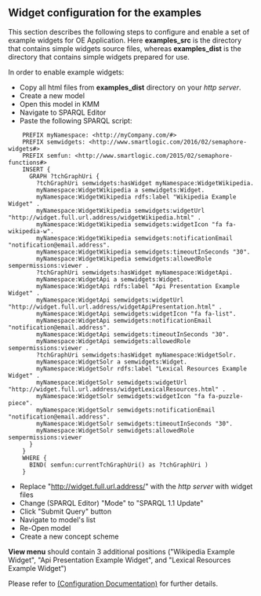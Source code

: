 ## Widget configuration for the examples

This section describes the following steps to configure and enable a set of
example widgets for OE Application. Here **examples_src** is the directory that
contains simple widgets source files, whereas **examples_dist** is the directory
that contains simple widgets prepared for use.

In order to enable example widgets:

- Copy all html files from **examples_dist** directory on your _http server_.
- Create a new model
- Open this model in KMM
- Navigate to SPARQL Editor
- Paste the following SPARQL script:

```
    PREFIX myNamespace: <http://myCompany.com/#>
    PREFIX semwidgets: <http://www.smartlogic.com/2016/02/semaphore-widgets#>
    PREFIX semfun: <http://www.smartlogic.com/2015/02/semaphore-functions#>
    INSERT {
      GRAPH ?tchGraphUri {
        ?tchGraphUri semwidgets:hasWidget myNamespace:WidgetWikipedia.
        myNamespace:WidgetWikipedia a semwidgets:Widget.
        myNamespace:WidgetWikipedia rdfs:label "Wikipedia Example Widget" .
        myNamespace:WidgetWikipedia semwidgets:widgetUrl "http://widget.full.url.address/widgetWikipedia.html" .
        myNamespace:WidgetWikipedia semwidgets:widgetIcon "fa fa-wikipedia-w".
        myNamespace:WidgetWikipedia semwidgets:notificationEmail "notification@email.address".
        myNamespace:WidgetWikipedia semwidgets:timeoutInSeconds "30".
        myNamespace:WidgetWikipedia semwidgets:allowedRole sempermissions:viewer .
        ?tchGraphUri semwidgets:hasWidget myNamespace:WidgetApi.
        myNamespace:WidgetApi a semwidgets:Widget.
        myNamespace:WidgetApi rdfs:label "Api Presentation Example Widget" .
        myNamespace:WidgetApi semwidgets:widgetUrl "http://widget.full.url.address/widgetApiPresentation.html" .
        myNamespace:WidgetApi semwidgets:widgetIcon "fa fa-list".
        myNamespace:WidgetApi semwidgets:notificationEmail "notification@email.address".
        myNamespace:WidgetApi semwidgets:timeoutInSeconds "30".
        myNamespace:WidgetApi semwidgets:allowedRole sempermissions:viewer .
        ?tchGraphUri semwidgets:hasWidget myNamespace:WidgetSolr.
        myNamespace:WidgetSolr a semwidgets:Widget.
        myNamespace:WidgetSolr rdfs:label "Lexical Resources Example Widget" .
        myNamespace:WidgetSolr semwidgets:widgetUrl "http://widget.full.url.address/widgetLexicalResources.html" .
        myNamespace:WidgetSolr semwidgets:widgetIcon "fa fa-puzzle-piece".
        myNamespace:WidgetSolr semwidgets:notificationEmail "notification@email.address".
        myNamespace:WidgetSolr semwidgets:timeoutInSeconds "30".
        myNamespace:WidgetSolr semwidgets:allowedRole sempermissions:viewer
      }
    }
    WHERE {
      BIND( semfun:currentTchGraphUri() as ?tchGraphUri )
    }
```

- Replace "http://widget.full.url.address/" with the _http server_ with widget files
- Change (SPARQL Editor) "Mode" to "SPARQL 1.1 Update"
- Click "Submit Query" button
- Navigate to model's list
- Re-Open model
- Create a new concept scheme

**View menu** should contain 3 additional positions
("Wikipedia Example Widget", "Api Presentation Example Widget", and "Lexical Resources Example Widget")

Please refer to [(Configuration Documentation)](../doc/Configuration.md) for further details.
